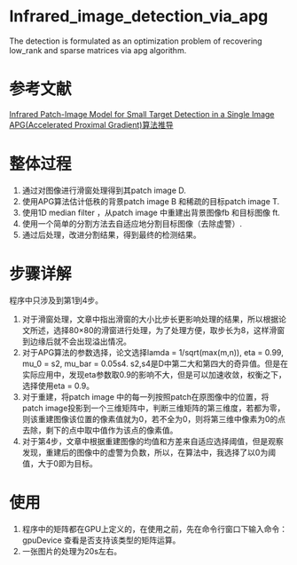 # Infrared_image_detection_via_apg
The detection is formulated as an optimization problem of recovering low_rank and sparse matrices via apg algorithm.  

# 参考文献
[Infrared Patch-Image Model for Small Target Detection in a Single Image](https://ieeexplore.ieee.org/document/6595533/)  
[APG(Accelerated Proximal Gradient)算法推导](http://www.docin.com/p-2104320979.html)

# 整体过程
1. 通过对图像进行滑窗处理得到其patch image D.
2. 使用APG算法估计低秩的背景patch image B 和稀疏的目标patch image T.
3. 使用1D median filter ，从patch image 中重建出背景图像fb 和目标图像 ft.
4. 使用一个简单的分割方法去自适应地分割目标图像（去除虚警）.
5. 通过后处理，改进分割结果，得到最终的检测结果。

# 步骤详解
程序中只涉及到第1到4步。
1. 对于滑窗处理，文章中指出滑窗的大小比步长更影响处理的结果，所以根据论文所述，选择80×80的滑窗进行处理，为了处理方便，取步长为8，这样滑窗到边缘后就不会出现溢出情况。
2. 对于APG算法的参数选择，论文选择lamda = 1/sqrt(max(m,n)), eta = 0.99, mu_0 = s2, mu_bar = 0.05s4. s2,s4是D中第二大和第四大的奇异值。但是在实际应用中，发现eta参数取0.9的影响不大，但是可以加速收敛，权衡之下，选择使用eta = 0.9。
3. 对于重建，将patch image 中的每一列按照patch在原图像中的位置，将patch image投影到一个三维矩阵中，判断三维矩阵的第三维度，若都为零，则该重建图像该位置的像素值就为0，若不全为0，则将第三维中像素为0的点去除，剩下的点中取中值作为该点的像素值。
4. 对于第4步，文章中根据重建图像的均值和方差来自适应选择阈值，但是观察发现，重建后的图像中的虚警为负数，所以，在算法中，我选择了以0为阈值，大于0即为目标。

# 使用
1. 程序中的矩阵都在GPU上定义的，在使用之前，先在命令行窗口下输入命令：gpuDevice 查看是否支持该类型的矩阵运算。
2. 一张图片的处理为20s左右。
